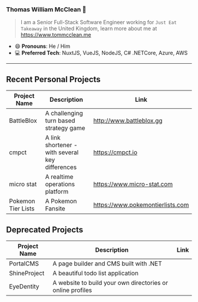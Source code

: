 ### Thomas William McClean 👋
> I am a Senior Full-Stack Software Engineer working for `Just Eat Takeaway` in the United Kingdom, learn more about me at https://www.tommcclean.me

- 😄 **Pronouns**: He / Him
- 💻 **Preferred Tech**: NuxtJS, VueJS, NodeJS, C# .NETCore, Azure, AWS

<hr>

## Recent Personal Projects
| Project Name | Description | Link
|---|---|---
| BattleBlox | A challenging turn based strategy game | http://www.battleblox.gg   
| cmpct  | A link shortener - with several key differences | https://cmpct.io
| micro stat  | A realtime operations platform | https://www.micro-stat.com
| Pokemon Tier Lists | A Pokemon Fansite | https://www.pokemontierlists.com

## Deprecated Projects
| Project Name | Description | Link
|---|---|---
| PortalCMS | A page builder and CMS built with .NET
| ShineProject  | A beautiful todo list application
| EyeDentity  | A website to build your own directories or online profiles
